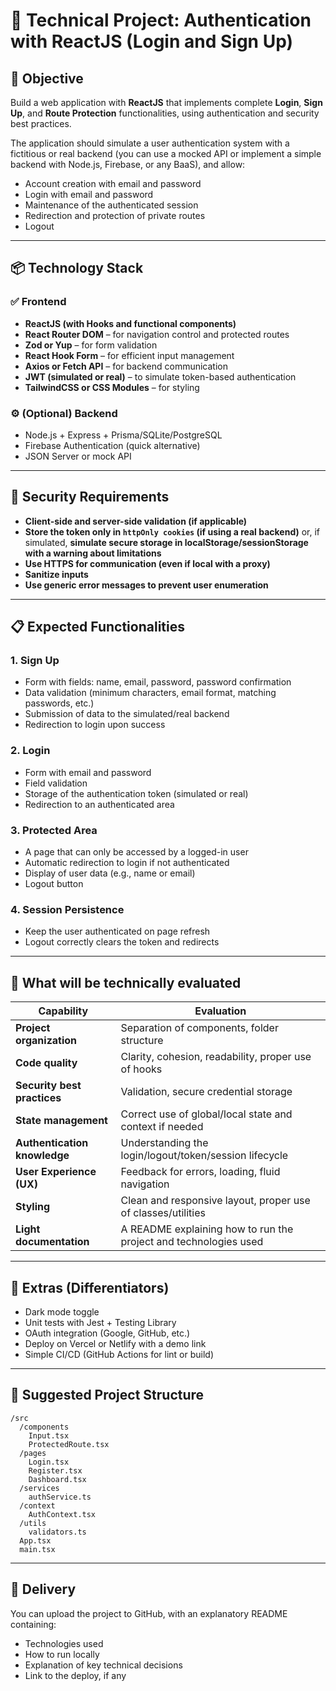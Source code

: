 # 💼 Technical Project: Authentication with ReactJS (Login and Sign Up)

## 🎯 Objective

Build a web application with **ReactJS** that implements complete **Login**, **Sign Up**, and **Route Protection** functionalities, using authentication and security best practices.

The application should simulate a user authentication system with a fictitious or real backend (you can use a mocked API or implement a simple backend with Node.js, Firebase, or any BaaS), and allow:

- Account creation with email and password
- Login with email and password
- Maintenance of the authenticated session
- Redirection and protection of private routes
- Logout

---

## 📦 Technology Stack

### ✅ Frontend
- **ReactJS (with Hooks and functional components)**
- **React Router DOM** – for navigation control and protected routes
- **Zod or Yup** – for form validation
- **React Hook Form** – for efficient input management
- **Axios or Fetch API** – for backend communication
- **JWT (simulated or real)** – to simulate token-based authentication
- **TailwindCSS or CSS Modules** – for styling

### ⚙️ (Optional) Backend
- Node.js + Express + Prisma/SQLite/PostgreSQL
- Firebase Authentication (quick alternative)
- JSON Server or mock API

---

## 🔐 Security Requirements

- **Client-side and server-side validation (if applicable)**
- **Store the token only in `httpOnly cookies` (if using a real backend)** or, if simulated, **simulate secure storage in localStorage/sessionStorage with a warning about limitations**
- **Use HTTPS for communication (even if local with a proxy)**
- **Sanitize inputs**
- **Use generic error messages to prevent user enumeration**

---

## 📋 Expected Functionalities

### 1. **Sign Up**
- Form with fields: name, email, password, password confirmation
- Data validation (minimum characters, email format, matching passwords, etc.)
- Submission of data to the simulated/real backend
- Redirection to login upon success

### 2. **Login**
- Form with email and password
- Field validation
- Storage of the authentication token (simulated or real)
- Redirection to an authenticated area

### 3. **Protected Area**
- A page that can only be accessed by a logged-in user
- Automatic redirection to login if not authenticated
- Display of user data (e.g., name or email)
- Logout button

### 4. **Session Persistence**
- Keep the user authenticated on page refresh
- Logout correctly clears the token and redirects

---

## 🧠 What will be technically evaluated

| Capability                  | Evaluation                                                  |
|-----------------------------|-------------------------------------------------------------|
| **Project organization** | Separation of components, folder structure                  |
| **Code quality** | Clarity, cohesion, readability, proper use of hooks         |
| **Security best practices** | Validation, secure credential storage                       |
| **State management** | Correct use of global/local state and context if needed     |
| **Authentication knowledge**| Understanding the login/logout/token/session lifecycle      |
| **User Experience (UX)** | Feedback for errors, loading, fluid navigation              |
| **Styling** | Clean and responsive layout, proper use of classes/utilities|
| **Light documentation** | A README explaining how to run the project and technologies used |

---

## 📌 Extras (Differentiators)

- Dark mode toggle
- Unit tests with Jest + Testing Library
- OAuth integration (Google, GitHub, etc.)
- Deploy on Vercel or Netlify with a demo link
- Simple CI/CD (GitHub Actions for lint or build)

---

## 📁 Suggested Project Structure

```
/src
  /components
    Input.tsx
    ProtectedRoute.tsx
  /pages
    Login.tsx
    Register.tsx
    Dashboard.tsx
  /services
    authService.ts
  /context
    AuthContext.tsx
  /utils
    validators.ts
  App.tsx
  main.tsx
```

---

## 📝 Delivery

You can upload the project to GitHub, with an explanatory README containing:

- Technologies used
- How to run locally
- Explanation of key technical decisions
- Link to the deploy, if any
